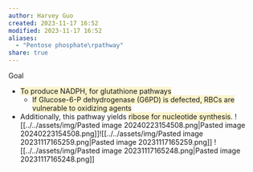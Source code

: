 ```yaml
---
author: Harvey Guo
created: 2023-11-17 16:52
modified: 2023-11-17 16:52
aliases:
  - "Pentose phosphate\rpathway"
share: true
---
```


Goal
- <span style="background:rgba(240, 200, 0, 0.2)">To produce NADPH, for glutathione pathways</span>
	- <span style="background:rgba(240, 200, 0, 0.2)">If Glucose-6-P dehydrogenase (G6PD) is defected, RBCs are vulnerable to oxidizing agents</span>
- Additionally, this pathway yields <span style="background:rgba(240, 200, 0, 0.2)">ribose for nucleotide synthesis</span>.
![[../../assets/img/Pasted image 20240223154508.png|Pasted image 20240223154508.png]]![[../../assets/img/Pasted image 20231117165259.png|Pasted image 20231117165259.png]]
![[../../assets/img/Pasted image 20231117165248.png|Pasted image 20231117165248.png]]